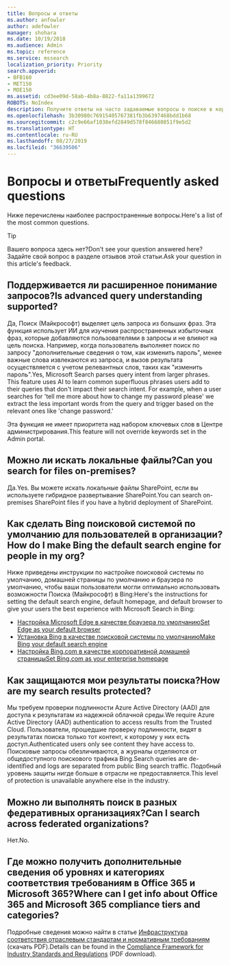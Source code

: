 ```yaml
---
title: Вопросы и ответы
ms.author: anfowler
author: adefowler
manager: shohara
ms.date: 10/19/2018
ms.audience: Admin
ms.topic: reference
ms.service: mssearch
localization_priority: Priority
search.appverid:
- BFB160
- MET150
- MOE150
ms.assetid: cd3ee09d-58ab-4b8a-8822-fa11a1399672
ROBOTS: NoIndex
description: Получите ответы на часто задаваемые вопросы о поиске в корпоративной среде и Поиске (Майкрософт)
ms.openlocfilehash: 3b30980c76915405767381fb3b6397468bdd1b68
ms.sourcegitcommit: c2c9e66af1038efd2849d578f846680851f9e5d2
ms.translationtype: HT
ms.contentlocale: ru-RU
ms.lasthandoff: 08/27/2019
ms.locfileid: "36639506"
---
```

# <a name="frequently-asked-questions"></a><span data-ttu-id="60e05-103">Вопросы и ответы</span><span class="sxs-lookup"><span data-stu-id="60e05-103">Frequently asked questions</span></span>

<span data-ttu-id="60e05-104">Ниже перечислены наиболее распространенные вопросы.</span><span class="sxs-lookup"><span data-stu-id="60e05-104">Here's a list of the most common questions.</span></span>

> [!TIP]
> <span data-ttu-id="60e05-105">Вашего вопроса здесь нет?</span><span class="sxs-lookup"><span data-stu-id="60e05-105">Don't see your question answered here?</span></span> <span data-ttu-id="60e05-106">Задайте свой вопрос в разделе отзывов этой статьи.</span><span class="sxs-lookup"><span data-stu-id="60e05-106">Ask your question in this article's feedback.</span></span>

## <a name="is-advanced-query-understanding-supported"></a><span data-ttu-id="60e05-107">Поддерживается ли расширенное понимание запросов?</span><span class="sxs-lookup"><span data-stu-id="60e05-107">Is advanced query understanding supported?</span></span>

<span data-ttu-id="60e05-p102">Да, Поиск (Майкрософт) выделяет цель запроса из больших фраз. Эта функция использует ИИ для изучения распространенных избыточных фраз, которые добавляются пользователями в запросы и не влияют на цель поиска. Например, когда пользователь выполняет поиск по запросу "дополнительные сведения о том, как изменить пароль", менее важные слова извлекаются из запроса, и вызов результата осуществляется с учетом релевантных слов, таких как "изменить пароль".</span><span class="sxs-lookup"><span data-stu-id="60e05-p102">Yes, Microsoft Search parses query intent from larger phrases. This feature uses AI to learn common superfluous phrases users add to their queries that don't impact their search intent. For example, when a user searches for 'tell me more about how to change my password please' we extract the less important words from the query and trigger based on the relevant ones like 'change password.'</span></span>
  
<span data-ttu-id="60e05-111">Эта функция не имеет приоритета над набором ключевых слов в Центре администрирования.</span><span class="sxs-lookup"><span data-stu-id="60e05-111">This feature will not override keywords set in the Admin portal.</span></span>
  
## <a name="can-you-search-for-files-on-premises"></a><span data-ttu-id="60e05-112">Можно ли искать локальные файлы?</span><span class="sxs-lookup"><span data-stu-id="60e05-112">Can you search for files on-premises?</span></span>

<span data-ttu-id="60e05-113">Да.</span><span class="sxs-lookup"><span data-stu-id="60e05-113">Yes.</span></span> <span data-ttu-id="60e05-114">Вы можете искать локальные файлы SharePoint, если вы используете гибридное развертывание SharePoint.</span><span class="sxs-lookup"><span data-stu-id="60e05-114">You can search on-premises SharePoint files if you have a hybrid deployment of SharePoint.</span></span>
  
## <a name="how-do-i-make-bing-the-default-search-engine-for-people-in-my-org"></a><span data-ttu-id="60e05-115">Как сделать Bing поисковой системой по умолчанию для пользователей в организации?</span><span class="sxs-lookup"><span data-stu-id="60e05-115">How do I make Bing the default search engine for people in my org?</span></span>

<span data-ttu-id="60e05-116">Ниже приведены инструкции по настройке поисковой системы по умолчанию, домашней страницы по умолчанию и браузера по умолчанию, чтобы ваши пользователи могли оптимально использовать возможности Поиска (Майкрософт) в Bing:</span><span class="sxs-lookup"><span data-stu-id="60e05-116">Here's the instructions for setting the default search engine, default homepage, and default browser to give your users the best experience with Microsoft Search in Bing:</span></span>

- [<span data-ttu-id="60e05-117">Настройка Microsoft Edge в качестве браузера по умолчанию</span><span class="sxs-lookup"><span data-stu-id="60e05-117">Set Edge as your default browser</span></span>](set-default-browser.md)
- [<span data-ttu-id="60e05-118">Установка Bing в качестве поисковой системы по умолчанию</span><span class="sxs-lookup"><span data-stu-id="60e05-118">Make Bing your default search engine</span></span>](set-default-search-engine.md)
- [<span data-ttu-id="60e05-119">Настройка Bing.com в качестве корпоративной домашней страницы</span><span class="sxs-lookup"><span data-stu-id="60e05-119">Set Bing.com as your enterprise homepage</span></span>](set-default-homepage.md)

  
## <a name="how-are-my-search-results-protected"></a><span data-ttu-id="60e05-120">Как защищаются мои результаты поиска?</span><span class="sxs-lookup"><span data-stu-id="60e05-120">How are my search results protected?</span></span>

<span data-ttu-id="60e05-121">Мы требуем проверки подлинности Azure Active Directory (AAD) для доступа к результатам из надежной облачной среды.</span><span class="sxs-lookup"><span data-stu-id="60e05-121">We require Azure Active Directory (AAD) authentication to access results from the Trusted Cloud.</span></span> <span data-ttu-id="60e05-122">Пользователи, прошедшие проверку подлинности, видят в результатах поиска только тот контент, к которому у них есть доступ.</span><span class="sxs-lookup"><span data-stu-id="60e05-122">Authenticated users only see content they have access to.</span></span> <span data-ttu-id="60e05-123">Поисковые запросы обезличиваются, а журналы отделяются от общедоступного поискового трафика Bing.</span><span class="sxs-lookup"><span data-stu-id="60e05-123">Search queries are de-identified and logs are separated from public Bing search traffic.</span></span> <span data-ttu-id="60e05-124">Подобный уровень защиты нигде больше в отрасли не предоставляется.</span><span class="sxs-lookup"><span data-stu-id="60e05-124">This level of protection is unavailable anywhere else in the industry.</span></span>

## <a name="can-i-search-across-federated-organizations"></a><span data-ttu-id="60e05-125">Можно ли выполнять поиск в разных федеративных организациях?</span><span class="sxs-lookup"><span data-stu-id="60e05-125">Can I search across federated organizations?</span></span>

<span data-ttu-id="60e05-126">Нет.</span><span class="sxs-lookup"><span data-stu-id="60e05-126">No.</span></span>

## <a name="where-can-i-get-info-about-office-365-and-microsoft-365-compliance-tiers-and-categories"></a><span data-ttu-id="60e05-127">Где можно получить дополнительные сведения об уровнях и категориях соответствия требованиям в Office 365 и Microsoft 365?</span><span class="sxs-lookup"><span data-stu-id="60e05-127">Where can I get info about Office 365 and Microsoft 365 compliance tiers and categories?</span></span>

<span data-ttu-id="60e05-128">Подробные сведения можно найти в статье [Инфраструктура соответствия отраслевым стандартам и нормативным требованиям](https://download.microsoft.com/download/B/2/7/B27B3EF3-8849-4C18-8BA4-5AD755728620/Compliance%20Framework_customer%20guidance.pdf) (скачать PDF).</span><span class="sxs-lookup"><span data-stu-id="60e05-128">Details can be found in the [Compliance Framework for Industry Standards and Regulations](https://download.microsoft.com/download/B/2/7/B27B3EF3-8849-4C18-8BA4-5AD755728620/Compliance%20Framework_customer%20guidance.pdf) (PDF download).</span></span>